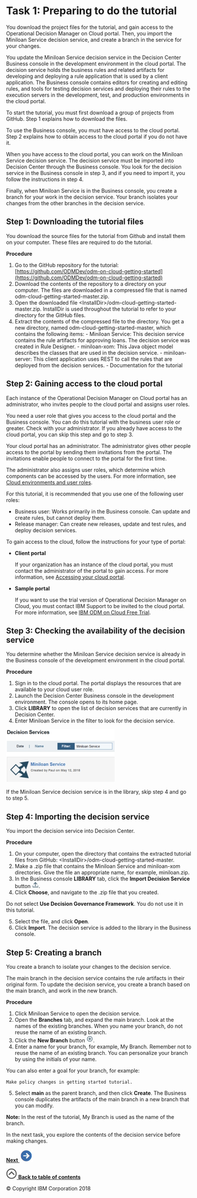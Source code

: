 # Task 1: Preparing to do the tutorial

You download the project files for the tutorial, and gain access to the Operational Decision Manager on Cloud portal. Then, you import the Miniloan Service decision service, and create a branch in the service for your changes.

You update the Miniloan Service decision service in the Decision Center Business console in the development environment in the cloud portal. The decision service holds the business rules and related artifacts for developing and deploying a rule application that is used by a client application. The Business console contains editors for creating and editing rules, and tools for testing decision services and deploying their rules to the execution servers in the development, test, and production environments in the cloud portal.

To start the tutorial, you must first download a group of projects from GitHub. Step 1 explains how to download the files.

To use the Business console, you must have access to the cloud portal. Step 2 explains how to obtain access to the cloud portal if you do not have it.

When you have access to the cloud portal, you can work on the Miniloan Service decision service. The decision service must be imported into Decision Center through the Business console. You look for the decision service in the Business console in step 3, and if you need to import it, you follow the instructions in step 4.

Finally, when Miniloan Service is in the Business console, you create a branch for your work in the decision service. Your branch isolates your changes from the other branches in the decision service.

## Step 1: Downloading the tutorial files

You download the source files for the tutorial from Github and install them on your computer. These files are required to do the tutorial.

**Procedure**
1.   Go to the GitHub repository for the tutorial: [https://github.com/ODMDev/odm-on-cloud-getting-started](https://github.com/ODMDev/odm-on-cloud-getting-started) 
2.   Download the contents of the repository to a directory on your computer. The files are downloaded in a compressed file that is named odm-cloud-getting-started-master.zip. 
3.   Open the downloaded file <InstallDir\>/odm-cloud-getting-started-master.zip. InstallDir is used throughout the tutorial to refer to your directory for the GitHub files.
4.   Extract the contents of the compressed file to the directory. You get a new directory, named odm-cloud-getting-started-master, which contains the following items:
    -   Miniloan Service: This decision service contains the rule artifacts for approving loans. The decision service was created in Rule Designer.
    -   miniloan-xom: This Java object model describes the classes that are used in the decision service.
    -   miniloan-server: This client application uses REST to call the rules that are deployed from the decision services.
    -   Documentation for the tutorial

## Step 2: Gaining access to the cloud portal

Each instance of the Operational Decision Manager on Cloud portal has an administrator, who invites people to the cloud portal and assigns user roles.

You need a user role that gives you access to the cloud portal and the Business console. You can do this tutorial with the business user role or greater. Check with your administrator. If you already have access to the cloud portal, you can skip this step and go to step 3.

Your cloud portal has an administrator. The administrator gives other people access to the portal by sending them invitations from the portal. The invitations enable people to connect to the portal for the first time.

The administrator also assigns user roles, which determine which components can be accessed by the users. For more information, see [Cloud environments and user roles](https://www.ibm.com/support/knowledgecenter/SS7J8H/com.ibm.odm.cloud.admin/topics/con_work_env.html).

For this tutorial, it is recommended that you use one of the following user roles:

-   Business user: Works primarily in the Business console. Can update and create rules, but cannot deploy them.
-   Release manager: Can create new releases, update and test rules, and deploy decision services.

To gain access to the cloud, follow the instructions for your type of portal:

-   **Client portal**

    If your organization has an instance of the cloud portal, you must contact the administrator of the portal to gain access. For more information, see [Accessing your cloud portal](https://www.ibm.com/support/knowledgecenter/SS7J8H/com.ibm.odm.cloud.tutorials/topics/con_access_cloud.html).


-   **Sample portal**

    If you want to use the trial version of Operational Decision Manager on Cloud, you must contact IBM Support to be invited to the cloud portal. For more information, see [IBM ODM on Cloud Free Trial](https://developer.ibm.com/odm/2015/10/20/ibm-odm-on-cloud-free-trial/).


## Step 3: Checking the availability of the decision service

You determine whether the Miniloan Service decision service is already in the Business console of the development environment in the cloud portal.

**Procedure**
1.   Sign in to the cloud portal. The portal displays the resources that are available to your cloud user role.
2.   Launch the Decision Center Business console in the development environment. The console opens to its home page.
3.   Click **LIBRARY** to open the list of decision services that are currently in Decision Center. 
4.   Enter Miniloan Service in the filter to look for the decision service. 

![Image shows the filter results.](../tut_cloud_getstart_ghimages/scrn_gs_prep_filter.jpg)

If the Miniloan Service decision service is in the library, skip step 4 and go to step 5.


## Step 4: Importing the decision service

You import the decision service into Decision Center.

**Procedure**
1.   On your computer, open the directory that contains the extracted tutorial files from GitHub: <InstallDir\>/odm-cloud-getting-started-master. 
2.   Make a .zip file that contains the Miniloan Service and miniloan-xom directories. Give the file an appropriate name, for example, miniloan.zip.
3.   In the Business console **LIBRARY** tab, click the **Import Decision Service** button ![""](../tut_cloud_getstart_ghimages/icon_gs_intro_import.jpg). 
4.   Click **Choose**, and navigate to the .zip file that you created. 

Do not select **Use Decision Governance Framework**. You do not use it in this tutorial.

5.   Select the file, and click **Open**. 
6.   Click **Import**. The decision service is added to the library in the Business console. 

## Step 5: Creating a branch

You create a branch to isolate your changes to the decision service.

The main branch in the decision service contains the rule artifacts in their original form. To update the decision service, you create a branch based on the main branch, and work in the new branch.

**Procedure**
1.   Click Miniloan Service to open the decision service. 
2.   Open the **Branches** tab, and expand the main branch. Look at the names of the existing branches. When you name your branch, do not reuse the name of an existing branch.
3.   Click the **New Branch** button ![""](../tut_cloud_getstart_ghimages/icon_cloud_new_branch.jpg). 
4.   Enter a name for your branch, for example, My Branch. Remember not to reuse the name of an existing branch. You can personalize your branch by using the initials of your name.

You can also enter a goal for your branch, for example:

    Make policy changes in getting started tutorial.

5.   Select **main** as the parent branch, and then click **Create**. The Business console duplicates the artifacts of the main branch in a new branch that you can modify.

**Note:** In the rest of the tutorial, My Branch is used as the name of the branch.


In the next task, you explore the contents of the decision service before making changes.

[**Next** ![""](../tut_cloud_getstart_ghimages/next.jpg)](../tut_cloud_getstart_ghtopics/tut_cloud_getstart_start_lsn.md)

[![""](../tut_cloud_getstart_ghimages/home.jpg) **Back to table of contents**](../README.md)

© Copyright IBM Corporation 2018

